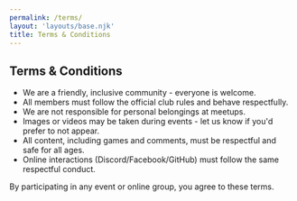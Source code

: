 ```yaml
---
permalink: /terms/
layout: 'layouts/base.njk'
title: Terms & Conditions
---
```


<section class="px-4 max-w-3xl">
  <h2 class="text-center text-xl md:text-2xl font-semibold mb-3">Terms & Conditions</h2>
  <ul class="list-decimal list-inside ml-6 space-y-3 text-gray-200 text-sm leading-relaxed">
    <li>We are a friendly, inclusive community - everyone is welcome.</li>
    <li>All members must follow the official club rules and behave respectfully.</li>
    <li>We are not responsible for personal belongings at meetups.</li>
    <li>Images or videos may be taken during events - let us know if you'd prefer to not appear.</li>
    <li>All content, including games and comments, must be respectful and safe for all ages.</li>
    <li>Online interactions (Discord/Facebook/GitHub) must follow the same respectful conduct.</li>
  </ul>
  <p class="text-sm leading-relaxed">By participating in any event or online group, you agree to these terms.</p>
</section>
